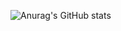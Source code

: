 ![Anurag's GitHub stats](https://github-readme-stats.vercel.app/api?username=smnm1998&show_icons=true&theme=radical)
